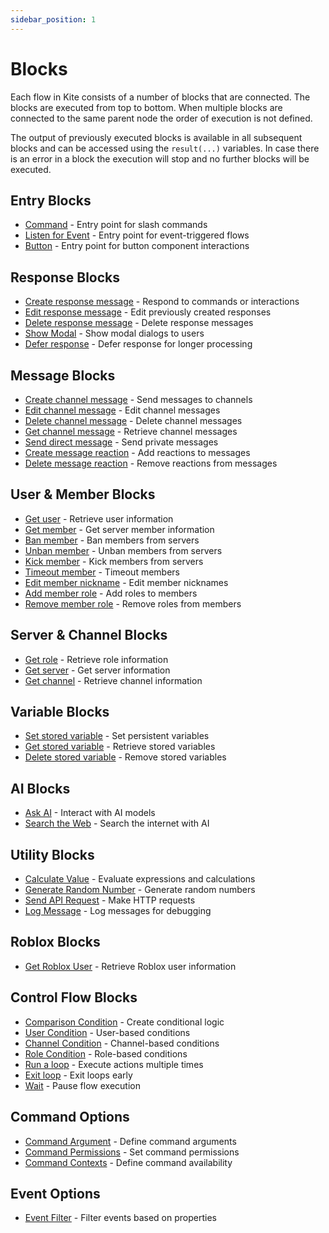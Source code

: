 ```yaml
---
sidebar_position: 1
---
```


# Blocks

Each flow in Kite consists of a number of blocks that are connected. The blocks are executed from top to bottom. When multiple blocks are connected to the same parent node the order of execution is not defined.

The output of previously executed blocks is available in all subsequent blocks and can be accessed using the `result(...)` variables. In case there is an error in a block the execution will stop and no further blocks will be executed.

## Entry Blocks

- [Command](./entries/entry_command.md) - Entry point for slash commands
- [Listen for Event](./entries/entry_event.md) - Entry point for event-triggered flows
- [Button](./entries/entry_component_button.md) - Entry point for button component interactions

## Response Blocks

- [Create response message](./actions/action_response_create.md) - Respond to commands or interactions
- [Edit response message](./actions/action_response_edit.md) - Edit previously created responses
- [Delete response message](./actions/action_response_delete.md) - Delete response messages
- [Show Modal](./actions/suspend_response_modal.md) - Show modal dialogs to users
- [Defer response](./actions/action_response_defer.md) - Defer response for longer processing

## Message Blocks

- [Create channel message](./actions/action_message_create.md) - Send messages to channels
- [Edit channel message](./actions/action_message_edit.md) - Edit channel messages
- [Delete channel message](./actions/action_message_delete.md) - Delete channel messages
- [Get channel message](./actions/action_message_get.md) - Retrieve channel messages
- [Send direct message](./actions/action_private_message_create.md) - Send private messages
- [Create message reaction](./actions/action_message_reaction_create.md) - Add reactions to messages
- [Delete message reaction](./actions/action_message_reaction_delete.md) - Remove reactions from messages

## User & Member Blocks

- [Get user](./actions/action_user_get.md) - Retrieve user information
- [Get member](./actions/action_member_get.md) - Get server member information
- [Ban member](./actions/action_member_ban.md) - Ban members from servers
- [Unban member](./actions/action_member_unban.md) - Unban members from servers
- [Kick member](./actions/action_member_kick.md) - Kick members from servers
- [Timeout member](./actions/action_member_timeout.md) - Timeout members
- [Edit member nickname](./actions/action_member_edit.md) - Edit member nicknames
- [Add member role](./actions/action_member_role_add.md) - Add roles to members
- [Remove member role](./actions/action_member_role_remove.md) - Remove roles from members

## Server & Channel Blocks

- [Get role](./actions/action_role_get.md) - Retrieve role information
- [Get server](./actions/action_guild_get.md) - Get server information
- [Get channel](./actions/action_channel_get.md) - Retrieve channel information

## Variable Blocks

- [Set stored variable](./actions/action_variable_set.md) - Set persistent variables
- [Get stored variable](./actions/action_variable_get.md) - Retrieve stored variables
- [Delete stored variable](./actions/action_variable_delete.md) - Remove stored variables

## AI Blocks

- [Ask AI](./actions/action_ai_chat_completion.md) - Interact with AI models
- [Search the Web](./actions/action_ai_web_search.md) - Search the internet with AI

## Utility Blocks

- [Calculate Value](./actions/action_expression_evaluate.md) - Evaluate expressions and calculations
- [Generate Random Number](./actions/action_random_generate.md) - Generate random numbers
- [Send API Request](./actions/action_http_request.md) - Make HTTP requests
- [Log Message](./actions/action_log.md) - Log messages for debugging

## Roblox Blocks

- [Get Roblox User](./actions/action_roblox_user_get.md) - Retrieve Roblox user information

## Control Flow Blocks

- [Comparison Condition](./controls/control_condition_compare.md) - Create conditional logic
- [User Condition](./controls/control_condition_user.md) - User-based conditions
- [Channel Condition](./controls/control_condition_channel.md) - Channel-based conditions
- [Role Condition](./controls/control_condition_role.md) - Role-based conditions
- [Run a loop](./controls/control_loop.md) - Execute actions multiple times
- [Exit loop](./controls/control_loop_exit.md) - Exit loops early
- [Wait](./controls/control_sleep.md) - Pause flow execution

## Command Options

- [Command Argument](./options/option_command_argument.md) - Define command arguments
- [Command Permissions](./options/option_command_permissions.md) - Set command permissions
- [Command Contexts](./options/option_command_contexts.md) - Define command availability

## Event Options

- [Event Filter](./options/option_event_filter.md) - Filter events based on properties
